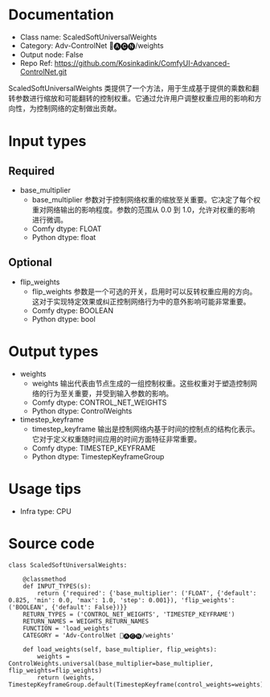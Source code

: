 # Documentation
- Class name: ScaledSoftUniversalWeights
- Category: Adv-ControlNet 🛂🅐🅒🅝/weights
- Output node: False
- Repo Ref: https://github.com/Kosinkadink/ComfyUI-Advanced-ControlNet.git

ScaledSoftUniversalWeights 类提供了一个方法，用于生成基于提供的乘数和翻转参数进行缩放和可能翻转的控制权重。它通过允许用户调整权重应用的影响和方向性，为控制网络的定制做出贡献。

# Input types
## Required
- base_multiplier
    - base_multiplier 参数对于控制网络权重的缩放至关重要。它决定了每个权重对网络输出的影响程度。参数的范围从 0.0 到 1.0，允许对权重的影响进行微调。
    - Comfy dtype: FLOAT
    - Python dtype: float
## Optional
- flip_weights
    - flip_weights 参数是一个可选的开关，启用时可以反转权重应用的方向。这对于实现特定效果或纠正控制网络行为中的意外影响可能非常重要。
    - Comfy dtype: BOOLEAN
    - Python dtype: bool

# Output types
- weights
    - weights 输出代表由节点生成的一组控制权重。这些权重对于塑造控制网络的行为至关重要，并受到输入参数的影响。
    - Comfy dtype: CONTROL_NET_WEIGHTS
    - Python dtype: ControlWeights
- timestep_keyframe
    - timestep_keyframe 输出是控制网络内基于时间的控制点的结构化表示。它对于定义权重随时间应用的时间方面特征非常重要。
    - Comfy dtype: TIMESTEP_KEYFRAME
    - Python dtype: TimestepKeyframeGroup

# Usage tips
- Infra type: CPU

# Source code
```
class ScaledSoftUniversalWeights:

    @classmethod
    def INPUT_TYPES(s):
        return {'required': {'base_multiplier': ('FLOAT', {'default': 0.825, 'min': 0.0, 'max': 1.0, 'step': 0.001}), 'flip_weights': ('BOOLEAN', {'default': False})}}
    RETURN_TYPES = ('CONTROL_NET_WEIGHTS', 'TIMESTEP_KEYFRAME')
    RETURN_NAMES = WEIGHTS_RETURN_NAMES
    FUNCTION = 'load_weights'
    CATEGORY = 'Adv-ControlNet 🛂🅐🅒🅝/weights'

    def load_weights(self, base_multiplier, flip_weights):
        weights = ControlWeights.universal(base_multiplier=base_multiplier, flip_weights=flip_weights)
        return (weights, TimestepKeyframeGroup.default(TimestepKeyframe(control_weights=weights)))
```
